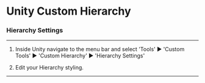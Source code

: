 # Unity Custom Hierarchy #

### Hierarchy Settings ###

---

1. Inside Unity navigate to the menu bar and select 'Tools' ▶ 'Custom Tools' ▶ 'Custom Hierarchy' ▶ 'Hierarchy Settings'

2. Edit your Hierarchy styling.

---
